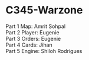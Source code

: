 # C345-Warzone

Part 1 Map: Amrit Sohpal\
Part 2 Player: Eugenie\
Part 3 Orders: Eugenie\
Part 4 Cards: Jihan\
Part 5 Engine: Shiloh Rodrigues

